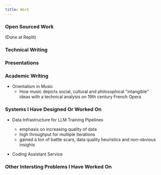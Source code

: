 ```yaml
---
title: Work
---
```


### Open Sourced Work

(Done at Replit)

### Technical Writing


### Presentations


### Academic Writing

- Orientalism in Music
    - How music depicts social, cultural and philosophical "intangible" ideas with a technical analysis on 19th century French Opera

### Systems I Have Designed Or Worked On

- Data Infrastructure for LLM Training Pipelines
    - emphasis on increasing quality of data
    - high throughput for multiple iterations
    - gained a ton of battle scars, data quality heuristics and non-obvious insights

- Coding Assistant Service

### Other Intersting Problems I Have Worked On




